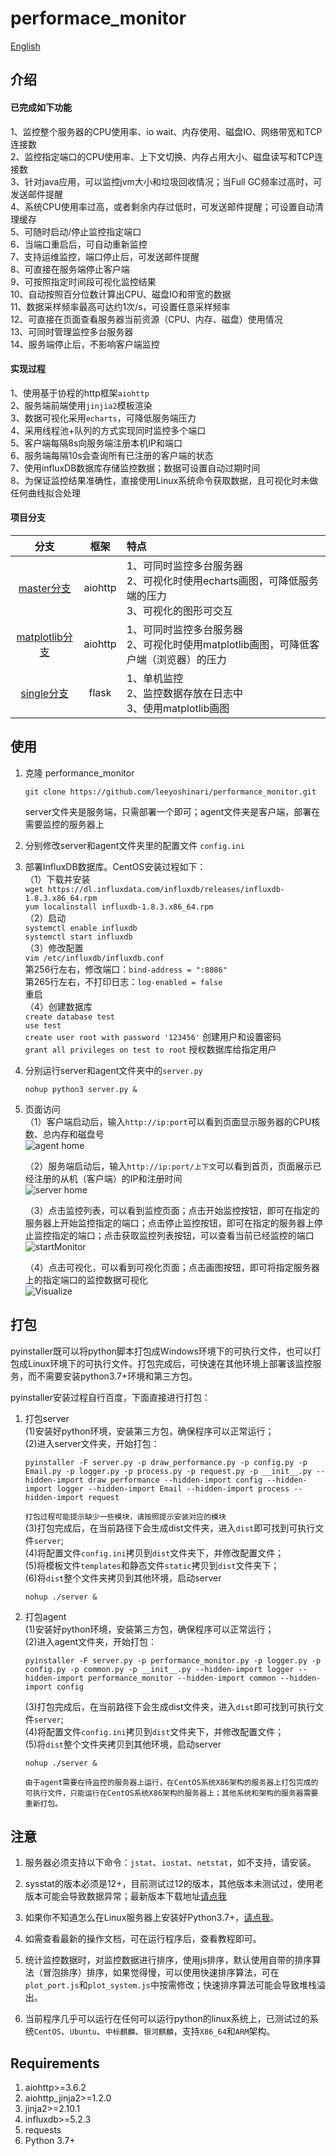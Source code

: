# performace_monitor
[English]()
## 介绍
#### 已完成如下功能<br>
1、监控整个服务器的CPU使用率、io wait、内存使用、磁盘IO、网络带宽和TCP连接数<br>
2、监控指定端口的CPU使用率、上下文切换、内存占用大小、磁盘读写和TCP连接数<br>
3、针对java应用，可以监控jvm大小和垃圾回收情况；当Full GC频率过高时，可发送邮件提醒<br>
4、系统CPU使用率过高，或者剩余内存过低时，可发送邮件提醒；可设置自动清理缓存<br>
5、可随时启动/停止监控指定端口<br>
6、当端口重启后，可自动重新监控<br>
7、支持运维监控，端口停止后，可发送邮件提醒<br>
8、可直接在服务端停止客户端<br>
9、可按照指定时间段可视化监控结果<br>
10、自动按照百分位数计算出CPU、磁盘IO和带宽的数据<br>
11、数据采样频率最高可达约1次/s，可设置任意采样频率<br>
12、可直接在页面查看服务器当前资源（CPU、内存、磁盘）使用情况<br>
13、可同时管理监控多台服务器<br>
14、服务端停止后，不影响客户端监控<br>

#### 实现过程
1、使用基于协程的http框架`aiohttp`<br>
2、服务端前端使用`jinjia2`模板渲染<br>
3、数据可视化采用`echarts`，可降低服务端压力<br>
4、采用线程池+队列的方式实现同时监控多个端口<br>
5、客户端每隔8s向服务端注册本机IP和端口<br>
6、服务端每隔10s会查询所有已注册的客户端的状态<br>
7、使用influxDB数据库存储监控数据；数据可设置自动过期时间<br>
8、为保证监控结果准确性，直接使用Linux系统命令获取数据，且可视化时未做任何曲线拟合处理<br>

#### 项目分支
| 分支 | 框架 | 特点 |
| :----: | :----:| :---- |
| [master分支](https://github.com/leeyoshinari/performance_monitor) | aiohttp | 1、可同时监控多台服务器<br> 2、可视化时使用echarts画图，可降低服务端的压力<br> 3、可视化的图形可交互 |
| [matplotlib分支](https://github.com/leeyoshinari/performance_monitor/tree/matplotlib) | aiohttp | 1、可同时监控多台服务器<br> 2、可视化时使用matplotlib画图，可降低客户端（浏览器）的压力 |
| [single分支](https://github.com/leeyoshinari/performance_monitor/tree/single) | flask | 1、单机监控<br> 2、监控数据存放在日志中<br> 3、使用matplotlib画图 |

## 使用
1. 克隆 performance_monitor
   ```shell
   git clone https://github.com/leeyoshinari/performance_monitor.git
   ```
   server文件夹是服务端，只需部署一个即可；agent文件夹是客户端，部署在需要监控的服务器上<br>

2. 分别修改server和agent文件夹里的配置文件 `config.ini`

3. 部署InfluxDB数据库。CentOS安装过程如下：<br>
    （1）下载并安装<br>
        `wget https://dl.influxdata.com/influxdb/releases/influxdb-1.8.3.x86_64.rpm` <br>
        `yum localinstall influxdb-1.8.3.x86_64.rpm` <br>
    （2）启动<br>
        `systemctl enable influxdb` <br>
        `systemctl start influxdb` <br>
    （3）修改配置<br>
         `vim /etc/influxdb/influxdb.conf` <br>
         第256行左右，修改端口：`bind-address = ":8086"` <br>
         第265行左右，不打印日志：`log-enabled = false` <br>
         重启 <br>
    （4）创建数据库<br>
        `create database test` <br>
        `use test` <br>
        `create user root with password '123456'` 创建用户和设置密码 <br>
        `grant all privileges on test to root` 授权数据库给指定用户 <br>
   
4. 分别运行server和agent文件夹中的`server.py`
   ```shell
   nohup python3 server.py &
   ```

5. 页面访问<br>
   （1）客户端启动后，输入`http://ip:port`可以看到页面显示服务器的CPU核数、总内存和磁盘号<br>
   ![agent home](https://github.com/leeyoshinari/performance_monitor/blob/master/master/static/agent.jpg)
   
   （2）服务端启动后，输入`http://ip:port/上下文`可以看到首页，页面展示已经注册的从机（客户端）的IP和注册时间<br>
   ![server home](https://github.com/leeyoshinari/performance_monitor/blob/master/master/static/home.jpg)
   
   （3）点击监控列表，可以看到监控页面；点击开始监控按钮，即可在指定的服务器上开始监控指定的端口；点击停止监控按钮，即可在指定的服务器上停止监控指定的端口；点击获取监控列表按钮，可以查看当前已经监控的端口<br>
   ![startMonitor](https://github.com/leeyoshinari/performance_monitor/blob/master/master/static/monitor.jpg)
   
   （4）点击可视化，可以看到可视化页面；点击画图按钮，即可将指定服务器上的指定端口的监控数据可视化<br>
   ![Visualize](https://github.com/leeyoshinari/performance_monitor/blob/master/master/static/visual.jpg)
   
## 打包
pyinstaller既可以将python脚本打包成Windows环境下的可执行文件，也可以打包成Linux环境下的可执行文件。打包完成后，可快速在其他环境上部署该监控服务，而不需要安装python3.7+环境和第三方包。<br>

pyinstaller安装过程自行百度，下面直接进行打包：<br>

1. 打包server<br>
    (1)安装好python环境，安装第三方包，确保程序可以正常运行；<br>
    (2)进入server文件夹，开始打包：<br>
    ```shell
    pyinstaller -F server.py -p draw_performance.py -p config.py -p Email.py -p logger.py -p process.py -p request.py -p __init__.py --hidden-import draw_performance --hidden-import config --hidden-import logger --hidden-import Email --hidden-import process --hidden-import request
    ```
    `打包过程可能提示缺少一些模块，请按照提示安装对应的模块`<br>
    (3)打包完成后，在当前路径下会生成dist文件夹，进入`dist`即可找到可执行文件`server`;<br>
    (4)将配置文件`config.ini`拷贝到`dist`文件夹下，并修改配置文件；<br>
    (5)将模板文件`templates`和静态文件`static`拷贝到`dist`文件夹下；<br>
    (6)将`dist`整个文件夹拷贝到其他环境，启动server
    ```shell
    nohup ./server &
    ```

2. 打包agent<br>
    (1)安装好python环境，安装第三方包，确保程序可以正常运行；<br>
    (2)进入agent文件夹，开始打包：<br>
    ```shell
    pyinstaller -F server.py -p performance_monitor.py -p logger.py -p config.py -p common.py -p __init__.py --hidden-import logger --hidden-import performance_monitor --hidden-import common --hidden-import config
    ```
    (3)打包完成后，在当前路径下会生成dist文件夹，进入`dist`即可找到可执行文件`server`;<br>
    (4)将配置文件`config.ini`拷贝到`dist`文件夹下，并修改配置文件；<br>
    (5)将`dist`整个文件夹拷贝到其他环境，启动server
    ```shell
    nohup ./server &
    ```
   `由于agent需要在待监控的服务器上运行，在CentOS系统X86架构的服务器上打包完成的可执行文件，只能运行在CentOS系统X86架构的服务器上；其他系统和架构的服务器需要重新打包。`<br>

## 注意
1. 服务器必须支持以下命令：`jstat`、`iostat`、`netstat`，如不支持，请安装。

2. sysstat的版本必须是12+，目前测试过12的版本，其他版本未测试过，使用老版本可能会导致数据异常；最新版本下载地址[请点我](http://sebastien.godard.pagesperso-orange.fr/download.html)

3. 如果你不知道怎么在Linux服务器上安装好Python3.7+，[请点我](https://github.com/leeyoshinari/performance_monitor/wiki/Python-3.7.x-%E5%AE%89%E8%A3%85)。

4. 如需查看最新的操作文档，可在运行程序后，查看教程即可。

5. 统计监控数据时，对监控数据进行排序，使用js排序，默认使用自带的排序算法（冒泡排序）排序，如果觉得慢，可以使用快速排序算法，可在`plot_port.js`和`plot_system.js`中按需修改；快速排序算法可能会导致堆栈溢出。

6. 当前程序几乎可以运行在任何可以运行python的linux系统上，已测试过的系统`CentOS`、`Ubuntu`、`中标麒麟`、`银河麒麟`，支持`X86_64`和`ARM`架构。

## Requirements
1. aiohttp>=3.6.2
2. aiohttp_jinja2>=1.2.0
3. jinja2>=2.10.1
4. influxdb>=5.2.3
5. requests
6. Python 3.7+
